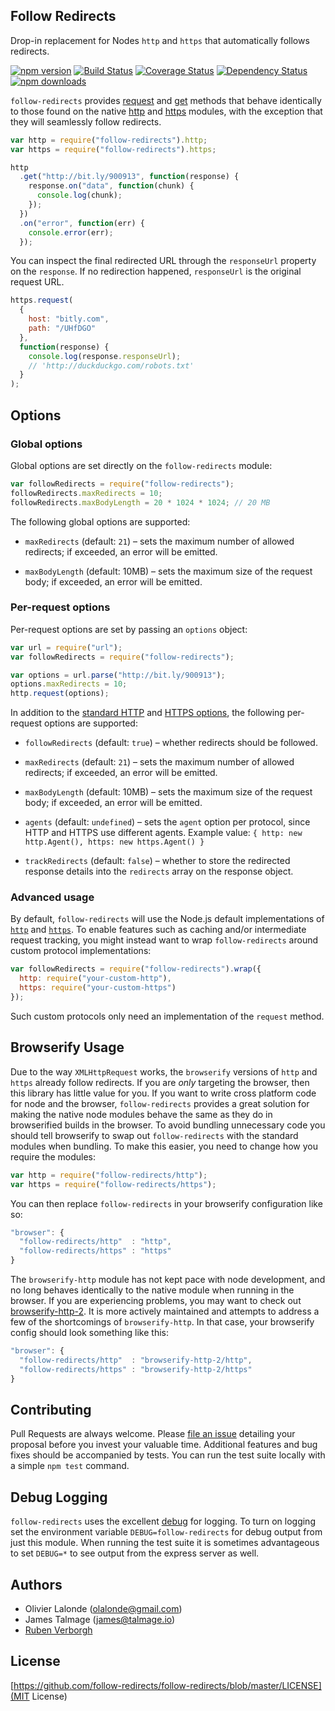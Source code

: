 ## Follow Redirects

Drop-in replacement for Nodes `http` and `https` that automatically follows redirects.

[![npm version](https://img.shields.io/npm/v/follow-redirects.svg)](https://www.npmjs.com/package/follow-redirects)
[![Build Status](https://travis-ci.org/follow-redirects/follow-redirects.svg?branch=master)](https://travis-ci.org/follow-redirects/follow-redirects)
[![Coverage Status](https://coveralls.io/repos/follow-redirects/follow-redirects/badge.svg?branch=master)](https://coveralls.io/r/follow-redirects/follow-redirects?branch=master)
[![Dependency Status](https://david-dm.org/follow-redirects/follow-redirects.svg)](https://david-dm.org/follow-redirects/follow-redirects)
[![npm downloads](https://img.shields.io/npm/dm/follow-redirects.svg)](https://www.npmjs.com/package/follow-redirects)

`follow-redirects` provides [request](https://nodejs.org/api/http.html#http_http_request_options_callback) and [get](https://nodejs.org/api/http.html#http_http_get_options_callback)
methods that behave identically to those found on the native [http](https://nodejs.org/api/http.html#http_http_request_options_callback) and [https](https://nodejs.org/api/https.html#https_https_request_options_callback)
modules, with the exception that they will seamlessly follow redirects.

```javascript
var http = require("follow-redirects").http;
var https = require("follow-redirects").https;

http
  .get("http://bit.ly/900913", function(response) {
    response.on("data", function(chunk) {
      console.log(chunk);
    });
  })
  .on("error", function(err) {
    console.error(err);
  });
```

You can inspect the final redirected URL through the `responseUrl` property on the `response`.
If no redirection happened, `responseUrl` is the original request URL.

```javascript
https.request(
  {
    host: "bitly.com",
    path: "/UHfDGO"
  },
  function(response) {
    console.log(response.responseUrl);
    // 'http://duckduckgo.com/robots.txt'
  }
);
```

## Options

### Global options

Global options are set directly on the `follow-redirects` module:

```javascript
var followRedirects = require("follow-redirects");
followRedirects.maxRedirects = 10;
followRedirects.maxBodyLength = 20 * 1024 * 1024; // 20 MB
```

The following global options are supported:

- `maxRedirects` (default: `21`) – sets the maximum number of allowed redirects; if exceeded, an error will be emitted.

- `maxBodyLength` (default: 10MB) – sets the maximum size of the request body; if exceeded, an error will be emitted.

### Per-request options

Per-request options are set by passing an `options` object:

```javascript
var url = require("url");
var followRedirects = require("follow-redirects");

var options = url.parse("http://bit.ly/900913");
options.maxRedirects = 10;
http.request(options);
```

In addition to the [standard HTTP](https://nodejs.org/api/http.html#http_http_request_options_callback) and [HTTPS options](https://nodejs.org/api/https.html#https_https_request_options_callback),
the following per-request options are supported:

- `followRedirects` (default: `true`) – whether redirects should be followed.

- `maxRedirects` (default: `21`) – sets the maximum number of allowed redirects; if exceeded, an error will be emitted.

- `maxBodyLength` (default: 10MB) – sets the maximum size of the request body; if exceeded, an error will be emitted.

- `agents` (default: `undefined`) – sets the `agent` option per protocol, since HTTP and HTTPS use different agents. Example value: `{ http: new http.Agent(), https: new https.Agent() }`

- `trackRedirects` (default: `false`) – whether to store the redirected response details into the `redirects` array on the response object.

### Advanced usage

By default, `follow-redirects` will use the Node.js default implementations
of [`http`](https://nodejs.org/api/http.html)
and [`https`](https://nodejs.org/api/https.html).
To enable features such as caching and/or intermediate request tracking,
you might instead want to wrap `follow-redirects` around custom protocol implementations:

```javascript
var followRedirects = require("follow-redirects").wrap({
  http: require("your-custom-http"),
  https: require("your-custom-https")
});
```

Such custom protocols only need an implementation of the `request` method.

## Browserify Usage

Due to the way `XMLHttpRequest` works, the `browserify` versions of `http` and `https` already follow redirects.
If you are _only_ targeting the browser, then this library has little value for you. If you want to write cross
platform code for node and the browser, `follow-redirects` provides a great solution for making the native node
modules behave the same as they do in browserified builds in the browser. To avoid bundling unnecessary code
you should tell browserify to swap out `follow-redirects` with the standard modules when bundling.
To make this easier, you need to change how you require the modules:

```javascript
var http = require("follow-redirects/http");
var https = require("follow-redirects/https");
```

You can then replace `follow-redirects` in your browserify configuration like so:

```javascript
"browser": {
  "follow-redirects/http"  : "http",
  "follow-redirects/https" : "https"
}
```

The `browserify-http` module has not kept pace with node development, and no long behaves identically to the native
module when running in the browser. If you are experiencing problems, you may want to check out
[browserify-http-2](https://www.npmjs.com/package/http-browserify-2). It is more actively maintained and
attempts to address a few of the shortcomings of `browserify-http`. In that case, your browserify config should
look something like this:

```javascript
"browser": {
  "follow-redirects/http"  : "browserify-http-2/http",
  "follow-redirects/https" : "browserify-http-2/https"
}
```

## Contributing

Pull Requests are always welcome. Please [file an issue](https://github.com/follow-redirects/follow-redirects/issues)
detailing your proposal before you invest your valuable time. Additional features and bug fixes should be accompanied
by tests. You can run the test suite locally with a simple `npm test` command.

## Debug Logging

`follow-redirects` uses the excellent [debug](https://www.npmjs.com/package/debug) for logging. To turn on logging
set the environment variable `DEBUG=follow-redirects` for debug output from just this module. When running the test
suite it is sometimes advantageous to set `DEBUG=*` to see output from the express server as well.

## Authors

- Olivier Lalonde (olalonde@gmail.com)
- James Talmage (james@talmage.io)
- [Ruben Verborgh](https://ruben.verborgh.org/)

## License

[https://github.com/follow-redirects/follow-redirects/blob/master/LICENSE](MIT License)
